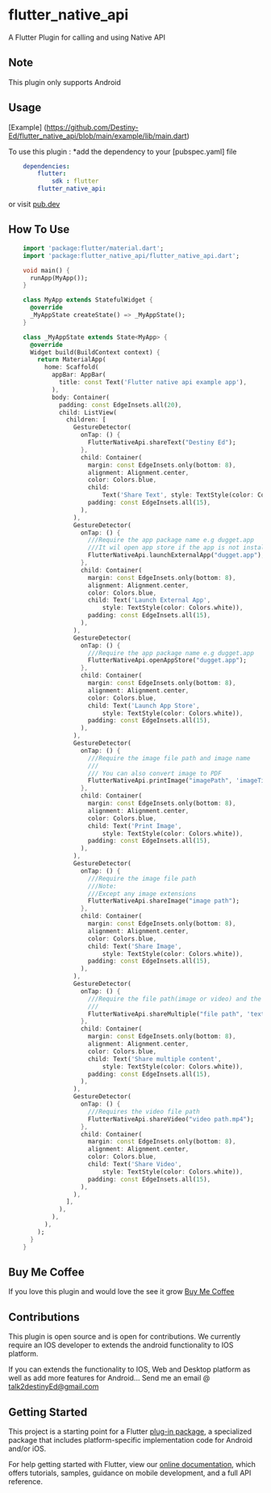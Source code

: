 # flutter_native_api

A Flutter Plugin for calling and using Native API

## Note

This plugin only supports Android


## Usage

[Example] (https://github.com/Destiny-Ed/flutter_native_api/blob/main/example/lib/main.dart)

To use this plugin : *add the dependency to your [pubspec.yaml] file

```yaml
    dependencies:
        flutter:
            sdk : flutter
        flutter_native_api:
```

or visit [pub.dev](https://pub.dev/packages/flutter_native_api)

## How To Use

```dart
    import 'package:flutter/material.dart';
    import 'package:flutter_native_api/flutter_native_api.dart';

    void main() {
      runApp(MyApp());
    }

    class MyApp extends StatefulWidget {
      @override
      _MyAppState createState() => _MyAppState();
    }

    class _MyAppState extends State<MyApp> {
      @override
      Widget build(BuildContext context) {
        return MaterialApp(
          home: Scaffold(
            appBar: AppBar(
              title: const Text('Flutter native api example app'),
            ),
            body: Container(
              padding: const EdgeInsets.all(20),
              child: ListView(
                children: [
                  GestureDetector(
                    onTap: () {
                      FlutterNativeApi.shareText("Destiny Ed");
                    },
                    child: Container(
                      margin: const EdgeInsets.only(bottom: 8),
                      alignment: Alignment.center,
                      color: Colors.blue,
                      child:
                          Text('Share Text', style: TextStyle(color: Colors.white)),
                      padding: const EdgeInsets.all(15),
                    ),
                  ),
                  GestureDetector(
                    onTap: () {
                      ///Require the app package name e.g dugget.app
                      ///It wil open app store if the app is not installed
                      FlutterNativeApi.launchExternalApp("dugget.app");
                    },
                    child: Container(
                      margin: const EdgeInsets.only(bottom: 8),
                      alignment: Alignment.center,
                      color: Colors.blue,
                      child: Text('Launch External App',
                          style: TextStyle(color: Colors.white)),
                      padding: const EdgeInsets.all(15),
                    ),
                  ),
                  GestureDetector(
                    onTap: () {
                      ///Require the app package name e.g dugget.app
                      FlutterNativeApi.openAppStore("dugget.app");
                    },
                    child: Container(
                      margin: const EdgeInsets.only(bottom: 8),
                      alignment: Alignment.center,
                      color: Colors.blue,
                      child: Text('Launch App Store',
                          style: TextStyle(color: Colors.white)),
                      padding: const EdgeInsets.all(15),
                    ),
                  ),
                  GestureDetector(
                    onTap: () {
                      ///Require the image file path and image name
                      ///
                      /// You can also convert image to PDF
                      FlutterNativeApi.printImage("imagePath", 'imageTitle');
                    },
                    child: Container(
                      margin: const EdgeInsets.only(bottom: 8),
                      alignment: Alignment.center,
                      color: Colors.blue,
                      child: Text('Print Image',
                          style: TextStyle(color: Colors.white)),
                      padding: const EdgeInsets.all(15),
                    ),
                  ),
                  GestureDetector(
                    onTap: () {
                      ///Require the image file path
                      ///Note:
                      ///Except any image extensions
                      FlutterNativeApi.shareImage("image path");
                    },
                    child: Container(
                      margin: const EdgeInsets.only(bottom: 8),
                      alignment: Alignment.center,
                      color: Colors.blue,
                      child: Text('Share Image',
                          style: TextStyle(color: Colors.white)),
                      padding: const EdgeInsets.all(15),
                    ),
                  ),
                  GestureDetector(
                    onTap: () {
                      ///Require the file path(image or video) and the text to share
                      ///
                      FlutterNativeApi.shareMultiple("file path", 'text');
                    },
                    child: Container(
                      margin: const EdgeInsets.only(bottom: 8),
                      alignment: Alignment.center,
                      color: Colors.blue,
                      child: Text('Share multiple content',
                          style: TextStyle(color: Colors.white)),
                      padding: const EdgeInsets.all(15),
                    ),
                  ),
                  GestureDetector(
                    onTap: () {
                      ///Requires the video file path
                      FlutterNativeApi.shareVideo("video path.mp4");
                    },
                    child: Container(
                      margin: const EdgeInsets.only(bottom: 8),
                      alignment: Alignment.center,
                      color: Colors.blue,
                      child: Text('Share Video',
                          style: TextStyle(color: Colors.white)),
                      padding: const EdgeInsets.all(15),
                    ),
                  ),
                ],
              ),
            ),
          ),
        );
      }
    }
```

## Buy Me Coffee
If you love this plugin and would love the see it grow
[Buy Me Coffee](https://buymeacoffee.com/?via=DestinyEd)

## Contributions
This plugin is open source and is open for contributions.
We currently require an IOS developer to extends the android functionality to IOS platform.

If you can extends the functionality to IOS, Web and Desktop platform as well as add more features for Android...
Send me an email @ talk2destinyEd@gmail.com


## Getting Started

This project is a starting point for a Flutter
[plug-in package](https://flutter.dev/developing-packages/),
a specialized package that includes platform-specific implementation code for
Android and/or iOS.

For help getting started with Flutter, view our
[online documentation](https://flutter.dev/docs), which offers tutorials,
samples, guidance on mobile development, and a full API reference.

